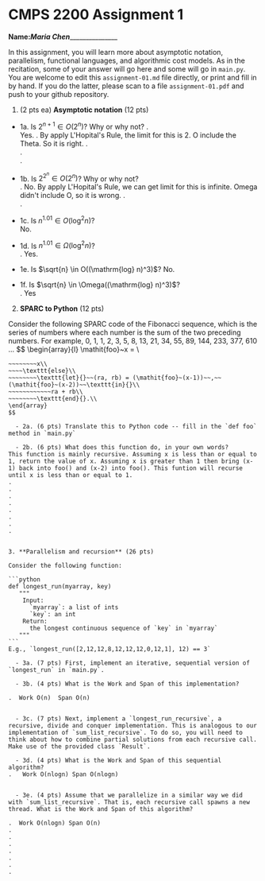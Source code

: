 

# CMPS 2200 Assignment 1

**Name:**_____Maria Chen____________________


In this assignment, you will learn more about asymptotic notation, parallelism, functional languages, and algorithmic cost models. As in the recitation, some of your answer will go here and some will go in `main.py`. You are welcome to edit this `assignment-01.md` file directly, or print and fill in by hand. If you do the latter, please scan to a file `assignment-01.pdf` and push to your github repository. 
  
  

1. (2 pts ea) **Asymptotic notation** (12 pts)

  - 1a. Is $2^{n+1} \in O(2^n)$? Why or why not? 
.  
  Yes.
. By apply L'Hopital's Rule, the limit for this is 2. O include the Theta. So it is right.
.  
.  
. 
  - 1b. Is $2^{2^n} \in O(2^n)$? Why or why not?     
.  No. By apply L'Hopital's Rule, we can get limit for this is infinite. Omega didn't include O, so it is wrong.
.  
.  
  - 1c. Is $n^{1.01} \in O(\mathrm{log}^2 n)$?    
  No.


  - 1d. Is $n^{1.01} \in \Omega(\mathrm{log}^2 n)$?  
.  Yes.

  - 1e. Is $\sqrt{n} \in O((\mathrm{log} n)^3)$? 
 No.

  - 1f. Is $\sqrt{n} \in \Omega((\mathrm{log} n)^3)$?  
.  Yes


2. **SPARC to Python** (12 pts)

Consider the following SPARC code of the Fibonacci sequence, which is the series of numbers where each number is the sum of the two preceding numbers. For example, 0, 1, 1, 2, 3, 5, 8, 13, 21, 34, 55, 89, 144, 233, 377, 610 ... 
$$
\begin{array}{l}
\mathit{foo}~x =   \\
~~~~\texttt{if}{}~~x \le 1~~\texttt{then}{}\\
~~~~~~~~x\\   
~~~~\texttt{else}\\
~~~~~~~~\texttt{let}{}~~(ra, rb) = (\mathit{foo}~(x-1))~~,~~(\mathit{foo}~(x-2))~~\texttt{in}{}\\  
~~~~~~~~~~~~ra + rb\\  
~~~~~~~~\texttt{end}{}.\\
\end{array}
$$ 

  - 2a. (6 pts) Translate this to Python code -- fill in the `def foo` method in `main.py`  

  - 2b. (6 pts) What does this function do, in your own words?  
This function is mainly recursive. Assuming x is less than or equal to 1, return the value of x. Assuming x is greater than 1 then bring (x-1) back into foo() and (x-2) into foo(). This funtion will recurse until x is less than or equal to 1. 
.  
.  
.  
.  
.  
.  
.  
.  
  

3. **Parallelism and recursion** (26 pts)

Consider the following function:  

```python
def longest_run(myarray, key)
   """
    Input:
      `myarray`: a list of ints
      `key`: an int
    Return:
      the longest continuous sequence of `key` in `myarray`
   """
```
E.g., `longest_run([2,12,12,8,12,12,12,0,12,1], 12) == 3`  
 
  - 3a. (7 pts) First, implement an iterative, sequential version of `longest_run` in `main.py`.  

  - 3b. (4 pts) What is the Work and Span of this implementation?  

.  Work O(n)  Span O(n)


  - 3c. (7 pts) Next, implement a `longest_run_recursive`, a recursive, divide and conquer implementation. This is analogous to our implementation of `sum_list_recursive`. To do so, you will need to think about how to combine partial solutions from each recursive call. Make use of the provided class `Result`.   

  - 3d. (4 pts) What is the Work and Span of this sequential algorithm?  
.   Work O(nlogn) Span O(nlogn) 


  - 3e. (4 pts) Assume that we parallelize in a similar way we did with `sum_list_recursive`. That is, each recursive call spawns a new thread. What is the Work and Span of this algorithm?  

.  Work O(nlogn) Span O(n) 
.  
.  
.  
.  
.  
.  
.  


